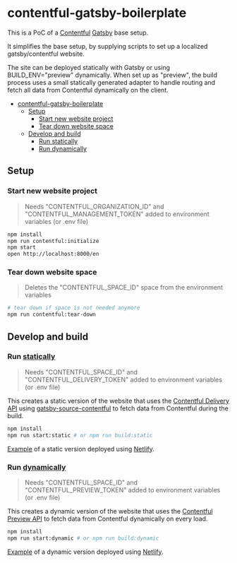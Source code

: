 # contentful-gatsby-boilerplate

This is a PoC of a [Contentful](https://www.contentful.com/) [Gatsby](https://www.gatsbyjs.org/) base setup.

It simplifies the base setup, by supplying scripts to set up a localized gatsby/contentful website.

The site can be deployed statically with Gatsby or using BUILD_ENV="preview" dynamically. When set up as "preview", the build process uses a small statically generated adapter to handle routing and fetch all data from Contentful dynamically on the client.

- [contentful-gatsby-boilerplate](#contentful-gatsby-boilerplate)
  - [Setup](#setup)
    - [Start new website project](#start-new-website-project)
    - [Tear down website space](#tear-down-website-space)
  - [Develop and build](#develop-and-build)
    - [Run statically](#run-statically)
    - [Run dynamically](#run-dynamically)

## Setup

### Start new website project

> Needs "CONTENTFUL_ORGANIZATION_ID" and "CONTENTFUL_MANAGEMENT_TOKEN" added to environment variables (or .env file)

```bash
npm install
npm run contentful:initialize
npm start
open http://localhost:8000/en
```

### Tear down website space

> Deletes the "CONTENTFUL_SPACE_ID" space from the environment variables

```bash
# tear down if space is not needed anymore
npm run contentful:tear-down
```

## Develop and build

### Run [statically](https://contentful-gatsby-boilerplate.netlify.app/)

> Needs "CONTENTFUL_SPACE_ID" and "CONTENTFUL_DELIVERY_TOKEN" added to environment variables (or .env file)

This creates a static version of the website that uses the [Contentful Delivery API](https://www.contentful.com/developers/docs/references/content-delivery-api/) using [gatsby-source-contentful](https://www.gatsbyjs.org/packages/gatsby-source-contentful/) to fetch data from Contentful during the build.

```bash
npm install
npm run start:static # or npm run build:static
```

[Example](https://contentful-gatsby-boilerplate.netlify.app/) of a static version deployed using [Netlify](https://www.netlify.com/).

### Run [dynamically](https://preview--contentful-gatsby-boilerplate.netlify.app/)

> Needs "CONTENTFUL_SPACE_ID" and "CONTENTFUL_PREVIEW_TOKEN" added to environment variables (or .env file)

This creates a dynamic version of the website that uses the [Contentful Preview API](https://www.contentful.com/developers/docs/references/content-preview-api/) to fetch data from Contentful dynamically on every load.

```bash
npm install
npm run start:dynamic # or npm run build:dynamic
```

[Example](https://preview--contentful-gatsby-boilerplate.netlify.app/) of a dynamic version deployed using [Netlify](https://www.netlify.com/).
